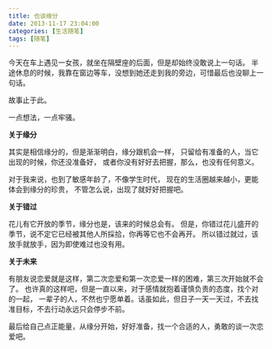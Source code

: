 ```yaml
---
title: 也谈缘分
date: 2013-11-17 23:04:00
categories: [生活随笔]
tags: [随笔]
---
```


今天在车上遇见一女孩，就坐在隔壁座的后面，但是却始终没敢说上一句话。
半途休息的时候，我靠在窗边等车，没想到她还走到我的旁边，可惜最后也没聊上一句话。

故事止于此。

一点想法，一点牢骚。

**关于缘分**

其实是相信缘分的，但是渐渐明白，缘分跟机会一样，
只留给有准备的人，当它出现的时候，你还没准备好，
或者你没有好好去把握，那么，也没有任何意义。

对于我来说，也到了敏感年龄了，不像学生时代，
现在的生活圈越来越小，更能体会到缘分的珍贵，
不管怎么说，出现了就好好把握吧。

**关于错过**

花儿有它开放的季节，缘分也是，该来的时候总会有。
但是，你错过花儿盛开的季节，说不定它已经被其他人所採拾，你再等它也不会再开。
所以错过就过，该放手就放手，因为即使难过也没有用。

**关于未来**

有朋友说恋爱就是这样，第二次恋爱和第一次恋爱一样的困难，第三次开始就不会了。
也许真的这样吧，但是一直以来，对于感情就抱着谨慎负责的态度，找个对的一起，
一辈子的人，不然也宁愿单着。话虽如此，但日子一天一天过，不去找准目标，不去行动永远只会停步不前。

最后给自己点正能量，从缘分开始，好好准备，找一个合适的人，勇敢的谈一次恋爱吧。
